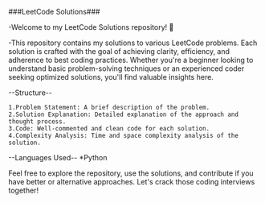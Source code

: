 ###LeetCode Solutions###


-Welcome to my LeetCode Solutions repository! 🎉

-This repository contains my solutions to various LeetCode problems. Each solution is crafted with the goal of achieving clarity, efficiency, and adherence to best coding practices. Whether you're a beginner looking to understand basic problem-solving techniques or an experienced coder seeking optimized solutions, you'll find valuable insights here.

--Structure--

    1.Problem Statement: A brief description of the problem.
    2.Solution Explanation: Detailed explanation of the approach and thought process.
    3.Code: Well-commented and clean code for each solution.
    4.Complexity Analysis: Time and space complexity analysis of the solution.

--Languages Used--
    *Python

Feel free to explore the repository, use the solutions, and contribute if you have better or alternative approaches. Let's crack those coding interviews together!